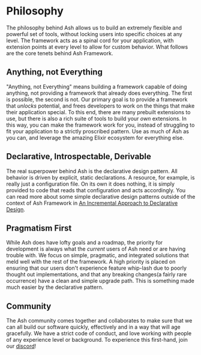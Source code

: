# Philosophy

The philosophy behind Ash allows us to build an extremely flexible and powerful set of tools, without locking users into specific choices at any level. The framework acts as a spinal cord for your application, with extension points at every level to allow for custom behavior. What follows are the core tenets behind Ash Framework.

## Anything, not Everything

"Anything, not Everything" means building a framework capable of doing anything, not providing a framework that already does everything. The first is possible, the second is not. Our primary goal is to provide a framework that *unlocks* potential, and frees developers to work on the things that make their application special. To this end, there are many prebuilt extensions to use, but there is also a rich suite of tools to build your *own* extensions. In this way, you can make the framework work for you, instead of struggling to fit your application to a strictly proscribed pattern. Use as much of Ash as you can, and leverage the amazing Elixir ecosystem for everything else.

## Declarative, Introspectable, Derivable

The real superpower behind Ash is the declarative design pattern. All behavior is driven by explicit, static declarations. A resource, for example, is really just a configuration file. On its own it does nothing, it is simply provided to code that reads that configuration and acts accordingly. You can read more about some simple declarative design patterns outside of the context of Ash Framework in [An Incremental Approach to Declarative Design](https://zachdaniel.dev/incremental-declarative-design/).

## Pragmatism First

While Ash does have lofty goals and a roadmap, the priority for development is always what the *current* users of Ash need or are having trouble with. We focus on simple, pragmatic, and integrated solutions that meld well with the rest of the framework. A high priority is placed on ensuring that our users don't experience feature whip-lash due to poorly thought out implementations, and that any breaking changes(a fairly rare occurrence) have a clean and simple upgrade path. This is something made much easier by the declarative pattern.

## Community

The Ash community comes together and collaborates to make sure that we can all build our software quickly, effectively and in a way that will age gracefully. We have a strict code of conduct, and love working with people of any experience level or background. To experience this first-hand, join our [discord](https://discord.gg/D7FNG2q)!